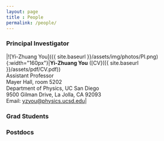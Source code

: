 ```yaml
--- 
layout: page 
title : People 
permalink: /people/
---
```


### Principal Investigator

|![Yi-Zhuang You]({{ site.baseurl }}/assets/img/photos/PI.png){:width="160px"}|**Yi-Zhuang You** ([CV]({{ site.baseurl }}/assets/pdf/CV.pdf))<br>Assistant Professor<br>Mayer Hall, room 5202<br>Department of Physics, UC San Diego<br>9500 Gilman Drive, La Jolla, CA 92093<br>Email: yzyou@physics.ucsd.edu|

### Grad Students

### Postdocs


